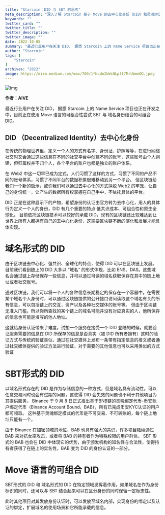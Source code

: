 ```yaml
---
title: "Starcoin：DID 与 SBT 的思考"
meta_description: "深入了解 Starcoin 基于 Move 的去中心化身份（DID）和灵魂绑定代币（SBT）解决方案。"
keywords: ""
twitter_card: ""
twitter_title: ""
twitter_description: ""
twitter_image: ""
date: 2022-10-05
summary: "最近行业用户在关注 DID， 据悉 Starcoin 上的 Name Service 项目也正在开发之中，目前正在使用 Move 语言的可组合性尝试 SBT 与 域名身份结合的..."
author: "Starcoin"
tags: [
    "Starcoin"
]
archives: "2022"
image: https://miro.medium.com/max/700/1*NLdo2bWsNLplt7MrUbmeOQ.jpeg
---
```


![img](https://miro.medium.com/max/700/1*NLdo2bWsNLplt7MrUbmeOQ.jpeg)

**作者：AIVE**

最近行业用户在关注 DID， 据悉 Starcoin 上的 Name Service 项目也正在开发之中，目前正在使用 Move 语言的可组合性尝试 SBT 与 域名身份结合的可组合 DID。

## DID （Decentralized Identity）去中心化身份

在传统的物理世界里，定义一个人的方式有名字、身份证、护照等等，在进行网络社交时又会通过这些信息在不同的社交平台中创建不同的账号，这些账号由个人创建，但归属权并不归个人，各个平台的账户也都是独立的账户体系。

在 Web2 中这一切早已成为定式，人们习惯了这样的方式，习惯了不同的产品不同的账号体系，习惯了不同平台的数据积累很难移动到另一个平台。
但区块链给我们一个新的启示，或许我们可以通过去中心化的方式挣脱 Web2 的牢笼，让自己的身份统一，让产生的数据所有权掌握在自己手中，不依托具体的平台。

DID 正是在这种启示下的产物，希望身份的认证由官方转为去中心化，用人的具体行为定义一个人的身份，DID 有几个重要的特点 低共识成本、可组合性和原生全球化。
目前依托区块链技术可以较好的承载 DID，现有的区块链还比较难达到让世界上所有人都拥有自己的去中心化身份，这需要区块链不断的演化和发展才能具体实现。

# 域名形式的 DID

由于区块链去中心化、强共识、全球化的特点，使得 DID 可以在区块链上发展。
目前我们看到链上的 DID 大多以 “域名“ 的形式体现，比如 ENS、DAS。这些域名会通过链上存储保存一些信息，并可以通过可读的域名获取保存在其中的链上地址或者社交账号。

通过区块链，我们可以将一个人的各种信息长期稳定的保存在一个容器中，在需要某个域名个人身份时，可以通过区块链提供的公开接口访问读取这个域名有关的所有信息，可以包括链上的交互，资产以及各种社交媒体的账号等。
但由于区块链无准入门槛，所以你所查找的某个链上的域名可能并没有对应真实的人，他所保存的信息也可能是填写的他人地址。

这就给身份认证带来了难度，试想一个服务在接受一个 DID 登陆的时候，就要验证服务需要的信息在 DID 所保存的信息是否真实（被 DID 所有者拥有）这时的验证方式与传统的验证类似，通过在社交媒体上发布一条带有指定信息的推文或者通过社交媒体提供的验证方法进行验证，对于需要的其他信息也可以采用类似的方式验证

# SBT形式的 DID

以域名形式存在的 DID 是作为存储信息的一种方式，但是域名具有流动性，可以任意交易同时也会有过期的问题，这使得 DID 会失效的问题也不利于其他项目为其提供服务。
Binance 于 9 月 8 日正式推出基于BNB链的灵魂绑定代币-币安账户绑定代币（Binance Account Bound，BAB），所有已完成币安KYC认证的用户都可领取。
这种基于灵魂绑定模式的代币是不可交易、不可转账的，每个链上地址只能有一个。

由于 Binance 在加密领域的地位，BAB 也具有强大的共识，许多项目陆续通过 BAB 来对抗女巫攻击，或者将 BAB 的持有者作为特殊权限的用户群体。
SBT 形式的 BAB 也会在 DID 中体现它的优势，由于颁发机构的知名性与合法性，使得持有者获得了在链上的实名性，BAB 变为 DID 的身份认证的一部分。

# Move 语言的可组合 DID

SBT形式的 DID 和 域名形式的 DID 在特定领域发挥着作用，如果域名在作为身份标识的同时，还可以与 SBT 结合起来可以在区分身份的同时保留一定标志性。

此时其他项目对其发放身份认证时，可以发放至域名内部，实现身份的绑定以及认证的绑定，扩展域名的使用场景和它所能承载的信息。